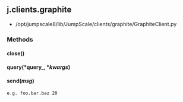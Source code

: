 <!-- toc -->
## j.clients.graphite

- /opt/jumpscale8/lib/JumpScale/clients/graphite/GraphiteClient.py

### Methods

#### close() 

#### query(*query_, **kwargs*) 

#### send(*msg*) 

```
e.g. foo.bar.baz 20

```


